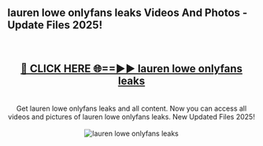 <h2>lauren lowe onlyfans leaks Videos And Photos - Update Files 2025!</h2>
<br>
<div align="center">
<h2><a href="https://linkcuts.com/hfmhzwbr" rel="nofollow">🔴 CLICK HERE 🌐==►► lauren lowe onlyfans leaks</a></h2>
<br>
Get lauren lowe onlyfans leaks and all content. Now you can access all videos and pictures of lauren lowe onlyfans leaks. New Updated Files 2025!
<br>
<br>
<a href="https://linkcuts.com/hfmhzwbr" rel="nofollow" data-target="animated-image.originalLink"><img src="https://i.ibb.co.com/WyWwxjT/player-gif2.gif" alt="lauren lowe onlyfans leaks" style="max-width: 100%; display: inline-block;" data-target="animated-image.originalImage"></a>
</div>
<br>